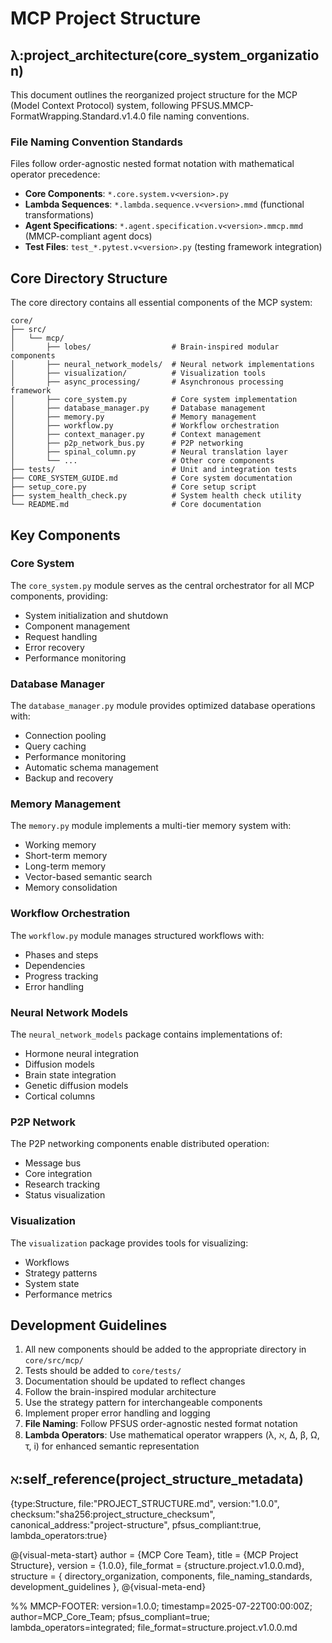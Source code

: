 # MCP Project Structure

## λ:project_architecture(core_system_organization)

This document outlines the reorganized project structure for the MCP (Model Context Protocol) system, following PFSUS.MMCP-FormatWrapping.Standard.v1.4.0 file naming conventions.

### File Naming Convention Standards

Files follow order-agnostic nested format notation with mathematical operator precedence:

- **Core Components**: `*.core.system.v<version>.py`
- **Lambda Sequences**: `*.lambda.sequence.v<version>.mmd` (functional transformations)
- **Agent Specifications**: `*.agent.specification.v<version>.mmcp.mmd` (MMCP-compliant agent docs)
- **Test Files**: `test_*.pytest.v<version>.py` (testing framework integration)

## Core Directory Structure

The core directory contains all essential components of the MCP system:

```
core/
├── src/
│   └── mcp/
│       ├── lobes/                  # Brain-inspired modular components
│       ├── neural_network_models/  # Neural network implementations
│       ├── visualization/          # Visualization tools
│       ├── async_processing/       # Asynchronous processing framework
│       ├── core_system.py          # Core system implementation
│       ├── database_manager.py     # Database management
│       ├── memory.py               # Memory management
│       ├── workflow.py             # Workflow orchestration
│       ├── context_manager.py      # Context management
│       ├── p2p_network_bus.py      # P2P networking
│       ├── spinal_column.py        # Neural translation layer
│       └── ...                     # Other core components
├── tests/                          # Unit and integration tests
├── CORE_SYSTEM_GUIDE.md            # Core system documentation
├── setup_core.py                   # Core setup script
├── system_health_check.py          # System health check utility
└── README.md                       # Core documentation
```

## Key Components

### Core System

The `core_system.py` module serves as the central orchestrator for all MCP components, providing:

- System initialization and shutdown
- Component management
- Request handling
- Error recovery
- Performance monitoring

### Database Manager

The `database_manager.py` module provides optimized database operations with:

- Connection pooling
- Query caching
- Performance monitoring
- Automatic schema management
- Backup and recovery

### Memory Management

The `memory.py` module implements a multi-tier memory system with:

- Working memory
- Short-term memory
- Long-term memory
- Vector-based semantic search
- Memory consolidation

### Workflow Orchestration

The `workflow.py` module manages structured workflows with:

- Phases and steps
- Dependencies
- Progress tracking
- Error handling

### Neural Network Models

The `neural_network_models` package contains implementations of:

- Hormone neural integration
- Diffusion models
- Brain state integration
- Genetic diffusion models
- Cortical columns

### P2P Network

The P2P networking components enable distributed operation:

- Message bus
- Core integration
- Research tracking
- Status visualization

### Visualization

The `visualization` package provides tools for visualizing:

- Workflows
- Strategy patterns
- System state
- Performance metrics

## Development Guidelines

1. All new components should be added to the appropriate directory in `core/src/mcp/`
2. Tests should be added to `core/tests/`
3. Documentation should be updated to reflect changes
4. Follow the brain-inspired modular architecture
5. Use the strategy pattern for interchangeable components
6. Implement proper error handling and logging
7. **File Naming**: Follow PFSUS order-agnostic nested format notation
8. **Lambda Operators**: Use mathematical operator wrappers (λ, ℵ, Δ, β, Ω, τ, i) for enhanced semantic representation

## ℵ:self_reference(project_structure_metadata)

{type:Structure, file:"PROJECT_STRUCTURE.md", version:"1.0.0", checksum:"sha256:project_structure_checksum", canonical_address:"project-structure", pfsus_compliant:true, lambda_operators:true}

@{visual-meta-start}
author = {MCP Core Team},
title = {MCP Project Structure},
version = {1.0.0},
file_format = {structure.project.v1.0.0.md},
structure = { directory_organization, components, file_naming_standards, development_guidelines },
@{visual-meta-end}

%% MMCP-FOOTER: version=1.0.0; timestamp=2025-07-22T00:00:00Z; author=MCP_Core_Team; pfsus_compliant=true; lambda_operators=integrated; file_format=structure.project.v1.0.0.md
